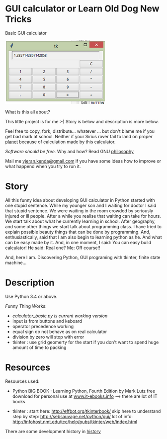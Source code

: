 # GUI calculator or Learn Old Dog New Tricks
Basic GUI calculator

![Image of calculator v0.02](https://github.com/VjeranKenda/calculator_basic/blob/master/calculator_basic_1.png)

What is this all about?

This little project is for me :-) Story is below and description is more below.

Feel free to copy, fork, distribute... whatever ... but don't blame me if you get bad mark at school. 
Neither if your Sirius rover fail to land on proper [planet](https://en.wikipedia.org/wiki/Sirius) because of calculation made by this calculator.

*Software should be free.* Why and how? Read GNU [philosophy](http://www.gnu.org/philosophy/free-sw.html)

Mail me <vjeran.kenda@gmail.com> if you have some ideas how to improve or what happend when you try to run it. 

# Story
All this funny idea about developing GUI calculator in Python started with one stupid sentence. 
While my younger son and I waiting for doctor I said that stupid sentence. We were waiting in the room crowded by seriously injured or ill people. 
After a while you realise that waiting can take for hours. We start talk about what he currently learning in school. 
After geography, and some other things we start talk about programming class. I have tried to explain possible beauty things that can be done by programming. 
And, enthusiastically, said that I am also begin to learning python as he. And what can be easy made by it. 
And, in one moment, I said: You can easy build calculator! He said: Real one? Me: Off course!!

And, here I am. Discovering Python, GUI programing with tkinter, finite state machine...

# Description
Use Python 3.4 or above. 

*F*unny *T*hing *W*orks:
- *calculator_basic.py is current working version*
- input is from buttons and keboard
- operator precedence working
- equal sign do not behave as on real calculator
- division by zero will stop with error
- tkinter : use grid geomerty for the start if you don't want to spend huge amount of time to packing

# Resources
Resources used:
- Python
    BIG BOOK : Learning Python, Fourth Edition by Mark Lutz
    free download for personal use at www.it-ebooks.info --> there are lot of IT books

- tkinter :
    start here: http://effbot.org/tkinterbook/
    skip here to understand step by step: http://sebsauvage.net/python/gui/
    lot of info: http://infohost.nmt.edu/tcc/help/pubs/tkinter/web/index.html

There are some development history in [history](history)
